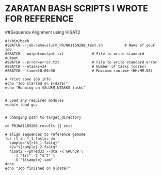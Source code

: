 # ZARATAN BASH SCRIPTS I WROTE FOR REFERENCE

##Sequence Alignment using HISAT2

    #!/bin/bash
    #SBATCH --job-name=slurm_PRJNA1169288_test.sh          # Name of your job
    #SBATCH --output=output.txt             # File to write standard output
    #SBATCH --error=error.txt               # File to write standard error
    #SBATCH --ntasks=24                     # Number of tasks (cores)
    #SBATCH --time=10:00:00                 # Maximum runtime (HH:MM:SS)
    
    # Print some job info
    echo "Job started on $(date)"
    echo "Running on $SLURM_NTASKS tasks"
    
    
    # Load any required modules
    module load gcc
    
    
    # changing path to target_directory
    
    cd PRJNA1169288_results || exit
    
    # align sequences to reference genome
    for r1 in *_1.fastq; do
      sample="${r1%_1.fastq}"
      r2="${sample}_2.fastq"
      hisat2 --phred33 --dta -x GRCh38 \
        -1 "$r1" -2 "$r2" \
        -S "${sample}.sam"
    done
    echo "Job finished on $(date)"
